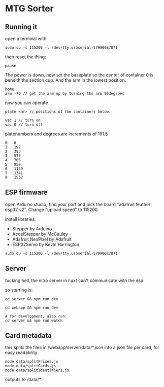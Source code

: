 # MTG Sorter

## Running it

open a terminal with 

```
sudo cu -s 115200 -l /dev/tty.usbserial-57990087871
```

then reset the thing:
```
pause
```

The power is down, now set the baseplate so the center of container 0 is beneith the section cup.
And the arm in the lowest position.

```
home
arm -70 // get the arm up by turning the arm 90degrees
```

now you can operate
```
plate <nr> // positions of the containers below.

vac 1 // turn on
vac 0 // turn off
```

platenumbers and degrees are increments of 191.5

```
0	0
1	192
2	383
3	575
4	766
5	958
6	1149
7	1341
8	1532
```

## ESP firmware

open Arduino studio, find your port and pick the board "adafruit feather esp32 v2". Change "upload speed" to 115200.

install libraries:
- Stepper by Arduino
- AccelStepper by McCauley
- Adafruit NeoPixel by Adafruit
- ESP32Servo by Kevin Harrington

```
sudo cu -s 115200 -l /dev/tty.usbserial-57990087871
```


## Server

fucking hell, the nitro server in nuxt can't communicate with the esp.

so starting is:

```
cd server && npm run dev

cd webapp && npm run dev

# for development, also run:
cd server && npm run watch
```

## Card metadata

this splits the files in /webapp/server/data/*.json into a json file per card, for easy readability

```
node data/splitPrices.js
node data/splitCards.js
node data/splitIdentifiers.js
```

outputs to /data/*